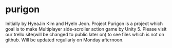 # purigon
Initially by HyeaJin Kim and HyeIn Jeon.
Project Purigon is a project which goal is to make Multiplayer side-scroller action game by Unity 5.
Please visit our trello site(will be changed to public later on) to see files which is not on github. 
Will be updated regullarly on Monday afternoon.
